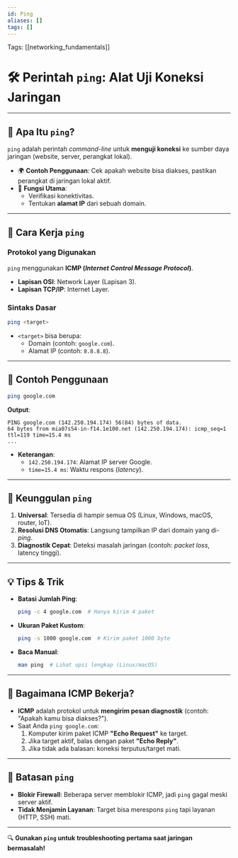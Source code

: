 ```yaml
---
id: Ping
aliases: []
tags: []
---
```


Tags: [[networking_fundamentals]]

# 🛠️ **Perintah `ping`: Alat Uji Koneksi Jaringan**

---

## 📡 **Apa Itu `ping`?**

`ping` adalah perintah _command-line_ untuk **menguji koneksi** ke sumber daya jaringan (website, server, perangkat lokal).

- 🌍 **Contoh Penggunaan**: Cek apakah website bisa diakses, pastikan perangkat di jaringan lokal aktif.
- 🎯 **Fungsi Utama**:
  - Verifikasi konektivitas.
  - Tentukan **alamat IP** dari sebuah domain.

---

## 🔧 **Cara Kerja `ping`**

### **Protokol yang Digunakan**

`ping` menggunakan **ICMP (_Internet Control Message Protocol_)**.

- **Lapisan OSI**: Network Layer (Lapisan 3).
- **Lapisan TCP/IP**: Internet Layer.

### **Sintaks Dasar**

```bash
ping <target>
```

- `<target>` bisa berupa:
  - Domain (contoh: `google.com`).
  - Alamat IP (contoh: `8.8.8.8`).

---

## 📝 **Contoh Penggunaan**

```bash
ping google.com
```

**Output**:

```
PING google.com (142.250.194.174) 56(84) bytes of data.
64 bytes from mia07s54-in-f14.1e100.net (142.250.194.174): icmp_seq=1 ttl=119 time=15.4 ms
...
```

- **Keterangan**:
  - `142.250.194.174`: Alamat IP server Google.
  - `time=15.4 ms`: Waktu respons (_latency_).

---

## 🎯 **Keunggulan `ping`**

1. **Universal**: Tersedia di hampir semua OS (Linux, Windows, macOS, router, IoT).
2. **Resolusi DNS Otomatis**: Langsung tampilkan IP dari domain yang di-_ping_.
3. **Diagnostik Cepat**: Deteksi masalah jaringan (contoh: _packet loss_, latency tinggi).

---

## 💡 **Tips & Trik**

- **Batasi Jumlah Ping**:
  ```bash
  ping -c 4 google.com  # Hanya kirim 4 paket
  ```
- **Ukuran Paket Kustom**:
  ```bash
  ping -s 1000 google.com  # Kirim paket 1000 byte
  ```
- **Baca Manual**:
  ```bash
  man ping  # Lihat opsi lengkap (Linux/macOS)
  ```

---

## 🧠 **Bagaimana ICMP Bekerja?**

- **ICMP** adalah protokol untuk **mengirim pesan diagnostik** (contoh: "Apakah kamu bisa diakses?").
- Saat Anda `ping google.com`:
  1. Komputer kirim paket ICMP **"Echo Request"** ke target.
  2. Jika target aktif, balas dengan paket **"Echo Reply"**.
  3. Jika tidak ada balasan: koneksi terputus/target mati.

---

## 🚨 **Batasan `ping`**

- **Blokir Firewall**: Beberapa server memblokir ICMP, jadi `ping` gagal meski server aktif.
- **Tidak Menjamin Layanan**: Target bisa merespons `ping` tapi layanan (HTTP, SSH) mati.

---

🔍 **Gunakan `ping` untuk troubleshooting pertama saat jaringan bermasalah!**
